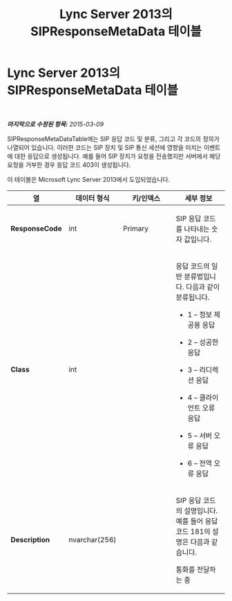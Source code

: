 ﻿---
title: Lync Server 2013의 SIPResponseMetaData 테이블
TOCTitle: Lync Server 2013의 SIPResponseMetaData 테이블
ms:assetid: cf723737-4a75-4352-829b-f4954aa59716
ms:mtpsurl: https://technet.microsoft.com/ko-kr/library/JJ205294(v=OCS.15)
ms:contentKeyID: 49305084
ms.date: 08/24/2015
mtps_version: v=OCS.15
ms.translationtype: HT
---

# Lync Server 2013의 SIPResponseMetaData 테이블

 

_**마지막으로 수정된 항목:** 2015-03-09_

SIPResponseMetaDataTable에는 SIP 응답 코드 및 분류, 그리고 각 코드의 정의가 나열되어 있습니다. 이러한 코드는 SIP 장치 및 SIP 통신 세션에 영향을 미치는 이벤트에 대한 응답으로 생성됩니다. 예를 들어 SIP 장치가 요청을 전송했지만 서버에서 해당 요청을 거부한 경우 응답 코드 403이 생성됩니다.

이 테이블은 Microsoft Lync Server 2013에서 도입되었습니다.


<table>
<colgroup>
<col style="width: 25%" />
<col style="width: 25%" />
<col style="width: 25%" />
<col style="width: 25%" />
</colgroup>
<thead>
<tr class="header">
<th>열</th>
<th>데이터 형식</th>
<th>키/인덱스</th>
<th>세부 정보</th>
</tr>
</thead>
<tbody>
<tr class="odd">
<td><p><strong>ResponseCode</strong></p></td>
<td><p>int</p></td>
<td><p>Primary</p></td>
<td><p>SIP 응답 코드를 나타내는 숫자 값입니다.</p></td>
</tr>
<tr class="even">
<td><p><strong>Class</strong></p></td>
<td><p>int</p></td>
<td><p></p></td>
<td><p>응답 코드의 일반 분류법입니다. 다음과 같이 분류됩니다.</p>
<ul>
<li><p>1 – 정보 제공용 응답</p></li>
<li><p>2 – 성공한 응답</p></li>
<li><p>3 – 리디렉션 응답</p></li>
<li><p>4 – 클라이언트 오류 응답</p></li>
<li><p>5 – 서버 오류 응답</p></li>
<li><p>6 – 전역 오류 응답</p></li>
</ul></td>
</tr>
<tr class="odd">
<td><p><strong>Description</strong></p></td>
<td><p>nvarchar(256)</p></td>
<td><p></p></td>
<td><p>SIP 응답 코드의 설명입니다. 예를 들어 응답 코드 181의 설명은 다음과 같습니다.</p>
<p>통화를 전달하는 중</p></td>
</tr>
</tbody>
</table>


